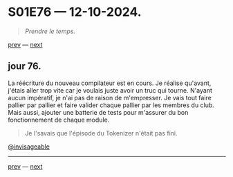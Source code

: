 # S01E76 — 12-10-2024.

> *Prendre le temps.*

[prev](S01E75-11-10-2024.md) — [next](S01E01-29-07-2024.md)   

## jour 76.

La réécriture du nouveau compilateur est en cours. Je réalise qu'avant, j'étais aller trop vite car je voulais juste avoir un truc qui tourne. N'ayant aucun impératif, je n'ai pas de raison de m'empresser. Je vais tout faire pallier par pallier et faire valider chaque pallier par les membres du club. Mais aussi, ajouter une batterie de tests pour m'assurer du bon fonctionnement de chaque module.

> Je l'savais que l'épisode du Tokenizer n'était pas fini.

[@invisageable](https://twitter.com/invisageable)   

---

[prev](S01E75-11-10-2024.md) — [next](S01E01-29-07-2024.md)   
